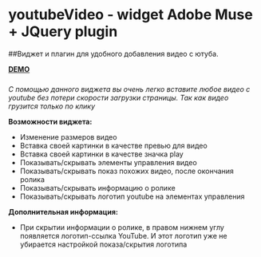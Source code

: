# youtubeVideo - widget Adobe Muse + JQuery plugin
##Виджет и плагин для удобного добавления видео с ютуба.

**[DEMO](http://codepen.io/login2030/full/YWLWRQ/)**
###
*С помощью данного виджета вы очень легко вставите любое видео с youtube без потери скорости загрузки страницы.*
*Так как видео грузится только по клику*

**Возможности виджета:**
* Изменение размеров видео
* Вставка своей картинки в качестве превью для видео
* Вставка своей картинки в качестве значка play
* Показывать/скрывать элементы управления видео
* Показывать/скрывать показ похожих видео, после окончания ролика
* Показывать/скрывать информацию о ролике
* Показывать/скрывать логотип youtube на элементах управления

**Дополнительная информация:**
* При скрытии информации о ролике, в правом нижнем углу появляется логотип-ссылка YouTube. И этот логотип уже не убирается настройкой показа/скрытия логотипа

